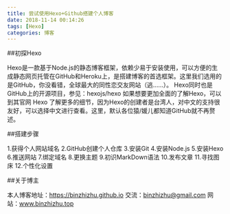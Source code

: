 ```yaml
---
title: 尝试使用Hexo+Github搭建个人博客
date: 2018-11-14 00:14:26
tags: [Hexo]
categories: 博客
---
```

##初探Hexo

Hexo是一款基于Node.js的静态博客框架，依赖少易于安装使用，可以方便的生成静态网页托管在GitHub和Heroku上，是搭建博客的首选框架。这里我们选用的是GitHub，你没看错，全球最大的同性恋交友网站（逃……）。
Hexo同时也是GitHub上的开源项目，参见：hexojs/hexo 如果想要更加全面的了解Hexo，可以到其官网 Hexo 了解更多的细节，因为Hexo的创建者是台湾人，对中文的支持很友好，可以选择中文进行查看。这里，默认各位猿/媛儿都知道GitHub就不再赘述。
<!-- more -->
##搭建步骤

1.获得个人网站域名
2.GitHub创建个人仓库
3.安装Git
4.安装Node.js
5.安装Hexo
6.推送网站
7.绑定域名
8.更换主题
9.初识MarkDown语法
10.发布文章
11.寻找图床
12.个性化设置

##关于博主

本人博客地址：https://binzhizhu.github.io
交流：binzhizhu@gmail.com
网站：www.binzhizhu.top